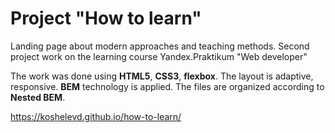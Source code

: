 # Project "How to learn"

Landing page about modern approaches and teaching methods. Second project
work on the learning course Yandex.Praktikum "Web developer"

The work was done using **HTML5**, **CSS3**, **flexbox**.
The layout is adaptive, responsive. **BEM** technology is applied. The
files are organized according to **Nested
BEM**.

https://koshelevd.github.io/how-to-learn/
